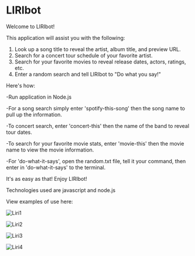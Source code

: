 # LIRIbot

Welcome to LIRIbot!

This application will assist you with the following:

1. Look up a song title to reveal the artist, album title, and preview URL.
2. Search for a concert tour schedule of your favorite artist.
3. Search for your favorite movies to reveal release dates, actors, ratings, etc.
4. Enter a random search and tell LIRIbot to "Do what you say!"

Here's how:

-Run application in Node.js

-For a song search simply enter 'spotify-this-song' then the song name to pull up the information.

-To concert search, enter 'concert-this' then the name of the band to reveal tour dates.

-To search for your favorite movie stats, enter 'movie-this' then the movie name to view the movie information.

-For 'do-what-it-says', open the random.txt file, tell it your command, then enter in 'do-what-it-says' to the terminal.

It's as easy as that! Enjoy LIRIbot!

Technologies used are javascript and node.js

View examples of use here:

![Liri1](https://user-images.githubusercontent.com/53287044/74381464-bd0fdf80-4da8-11ea-8d38-85755a53f5cf.jpg)

![Liri2](https://user-images.githubusercontent.com/53287044/74381475-c00ad000-4da8-11ea-93dc-0fb25c394a07.jpg)

![Liri3](https://user-images.githubusercontent.com/53287044/74381479-c26d2a00-4da8-11ea-9aeb-6875c3e02f91.jpg)

![Liri4](https://user-images.githubusercontent.com/53287044/74381485-c5681a80-4da8-11ea-946f-b1beb8d7ac6b.jpg)
